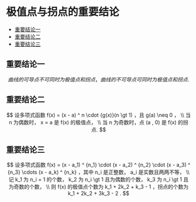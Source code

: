 # 极值点与拐点的重要结论

* [重要结论一](#重要结论一)
* [重要结论二](#重要结论二)
* [重要结论三](#重要结论三)

## 重要结论一

$$
曲线的可导点不可同时为极值点和拐点，曲线的不可导点可同时为极值点和拐点.
$$

## 重要结论二

$$
设多项式函数 f(x) = (x - a) ^ n \cdot {g(x)}(n \gt 1) ，且 g(a) \neq 0 ，
\\
当 n 为偶数时， x = a 是 f(x) 的极值点，
\\
当 n 为奇数时，点 (a , 0) 是 f(x) 的拐点.
$$

## 重要结论三

$$
设多项式函数 f(x) = (x - a_1) ^ {n_1} \cdot (x - a_2) ^ {n_2} \cdot (x - a_3) ^ {n_3} \cdots (x - a_k) ^ {n_k} ，其中 n_i 是正整数， a_i 是实数且两两不等，
\\
记 k_1 为 n_i = 1 的个数， k_2 为 n_i \gt 1 且为偶数的个数， k_3 为 n_i \gt 1 且为奇数的个数，
\\
则 f(x) 的极值点个数为 k_1 + 2k_2 + k_3 - 1 ，拐点的个数为 k_1 + 2k_2 + 3k_3 - 2 .
$$



